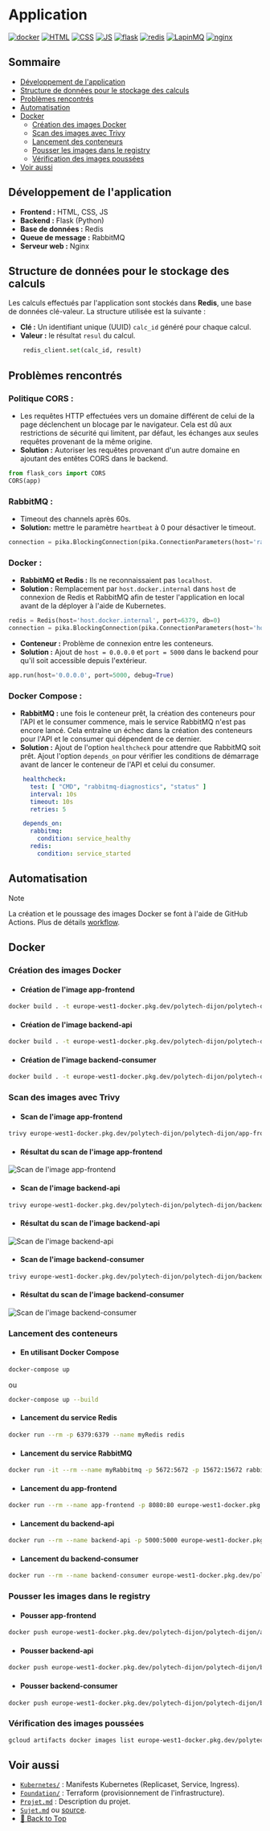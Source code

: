 # Application
[![docker](https://img.shields.io/badge/DOCKER-blue?style=for-the-badge&logo=docker&logoColor=white)](https://docs.docker.com/)
[![HTML](https://img.shields.io/badge/HTML5-E34F26?style=for-the-badge&logo=html5&logoColor=white)](https://developer.mozilla.org/fr/docs/Web/HTML)
[![CSS](https://img.shields.io/badge/CSS3-1572B6?style=for-the-badge&logo=css3&logoColor=white)](https://developer.mozilla.org/fr/docs/Web/CSS)
[![JS](https://img.shields.io/badge/JavaScript-F7DF1E?style=for-the-badge&logo=javascript&logoColor=black)](https://developer.mozilla.org/fr/docs/Web/JavaScript)
[![flask](https://img.shields.io/badge/FLASK-000000?style=for-the-badge&logo=flask&logoColor=white)](https://flask.palletsprojects.com/)
[![redis](https://img.shields.io/badge/REDIS-DC382D?style=for-the-badge&logo=redis&logoColor=white)](https://redis.io/)
[![LapinMQ](https://img.shields.io/badge/rabbitmq-%23FF6600.svg?&style=for-the-badge&logo=rabbitmq&logoColor=white)](https://rabbitmq.com/)
[![nginx](https://img.shields.io/badge/NGINX-009639?style=for-the-badge&logo=nginx&logoColor=white)](https://nginx.org/)

## Sommaire
- [Développement de l'application](#développement-de-lapplication)
- [Structure de données pour le stockage des calculs](#structure-de-données-pour-le-stockage-des-calculs)
- [Problèmes rencontrés](#problèmes-rencontrés)
- [Automatisation](#automatisation)
- [Docker](#docker)
    - [Création des images Docker](#création-des-images-docker)
    - [Scan des images avec Trivy](#scan-des-images-avec-trivy)
    - [Lancement des conteneurs](#lancement-des-conteneurs)
    - [Pousser les images dans le registry](#pousser-les-images-dans-le-registry)
    - [Vérification des images poussées](#vérification-des-images-poussées)
- [Voir aussi](#voir-aussi)

## Développement de l'application

- **Frontend :** HTML, CSS, JS
- **Backend :** Flask (Python)
- **Base de données :** Redis
- **Queue de message :** RabbitMQ
- **Serveur web :** Nginx

## Structure de données pour le stockage des calculs

Les calculs effectués par l'application sont stockés dans **Redis**, une base de données clé-valeur. La structure utilisée est la suivante :

- **Clé :** Un identifiant unique (UUID) `calc_id` généré pour chaque calcul.
- **Valeur :** le résultat `resul` du calcul.
```python
    redis_client.set(calc_id, result)
```

## Problèmes rencontrés

### Politique CORS :
- Les requêtes HTTP effectuées vers un domaine différent de celui de la page déclenchent un blocage par le navigateur. Cela est dû aux restrictions de sécurité qui limitent, par défaut, les échanges aux seules requêtes provenant de la même origine.
- **Solution :** Autoriser les requêtes provenant d'un autre domaine en ajoutant des entêtes CORS dans le backend.
```python
from flask_cors import CORS
CORS(app)
```
### RabbitMQ :
- Timeout des channels après 60s.
- **Solution:** mettre le paramètre `heartbeat` à 0 pour désactiver le timeout.
```python
connection = pika.BlockingConnection(pika.ConnectionParameters(host='rabbitmq', heartbeat=0))
```

### Docker :
- **RabbitMQ et Redis :** Ils ne reconnaissaient pas `localhost`.
- **Solution :** Remplacement par `host.docker.internal` dans `host` de connexion de Redis et RabbitMQ afin de tester l'application en local avant de la déployer à l'aide de Kubernetes.
```python
redis = Redis(host='host.docker.internal', port=6379, db=0)
connection = pika.BlockingConnection(pika.ConnectionParameters(host='host.docker.internal'))
```

- **Conteneur :** Problème de connexion entre les conteneurs.
- **Solution :** Ajout de `host = 0.0.0.0` et `port = 5000` dans le backend pour qu'il soit accessible depuis l'extérieur.
```python
app.run(host='0.0.0.0', port=5000, debug=True)
```

### Docker Compose :
- **RabbitMQ :** une fois le conteneur prêt, la création des conteneurs pour l'API et le consumer commence, mais le service RabbitMQ n'est pas encore lancé. Cela entraîne un échec dans la création des conteneurs pour l'API et le consumer qui dépendent de ce dernier.
- **Solution :** Ajout de l'option `healthcheck` pour attendre que RabbitMQ soit prêt. Ajout l'option `depends_on` pour vérifier les conditions de démarrage avant de lancer le conteneur de l'API et celui du consumer.
```yaml
    healthcheck:
      test: [ "CMD", "rabbitmq-diagnostics", "status" ]
      interval: 10s
      timeout: 10s
      retries: 5
```
```yaml
    depends_on:
      rabbitmq:
        condition: service_healthy
      redis:
        condition: service_started
```

## Automatisation

> [!NOTE]
> La création et le poussage des images Docker se font à l'aide de GitHub Actions. Plus de détails [workflow](../.github/workflows/build_push_deploy.yaml).

## Docker

### Création des images Docker

- #### Création de l'image app-frontend
```bash
docker build . -t europe-west1-docker.pkg.dev/polytech-dijon/polytech-dijon/app-frontend:taleb.latest
```

- #### Création de l'image backend-api
```bash
docker build . -t europe-west1-docker.pkg.dev/polytech-dijon/polytech-dijon/backend-api:taleb.latest
```

- #### Création de l'image backend-consumer
```bash
docker build . -t europe-west1-docker.pkg.dev/polytech-dijon/polytech-dijon/backend-consumer:taleb.latest
```
### Scan des images avec Trivy

- #### Scan de l'image app-frontend
```bash
trivy europe-west1-docker.pkg.dev/polytech-dijon/polytech-dijon/app-frontend:taleb.latest
```
- #### Résultat du scan de l'image app-frontend
![Scan de l'image app-frontend](../docs/Autre/img/trivy_scan_front.png)

- #### Scan de l'image backend-api
```bash
trivy europe-west1-docker.pkg.dev/polytech-dijon/polytech-dijon/backend-api:taleb.latest
```
- #### Résultat du scan de l'image backend-api
![Scan de l'image backend-api](../docs/Autre/img/trivy_scan_api.png)

- #### Scan de l'image backend-consumer
```bash
trivy europe-west1-docker.pkg.dev/polytech-dijon/polytech-dijon/backend-consumer:taleb.latest
```
- #### Résultat du scan de l'image backend-consumer
![Scan de l'image backend-consumer](../docs/Autre/img/trivy_scan_consumer.png)

### Lancement des conteneurs

- #### En utilisant Docker Compose
```bash
docker-compose up
```
ou
```bash
docker-compose up --build
```
- #### Lancement du service Redis
```bash
docker run --rm -p 6379:6379 --name myRedis redis
```

- #### Lancement du service RabbitMQ
```bash 
docker run -it --rm --name myRabbitmq -p 5672:5672 -p 15672:15672 rabbitmq:3.12-management
```

- #### Lancement du app-frontend
```bash
docker run --rm --name app-frontend -p 8080:80 europe-west1-docker.pkg.dev/polytech-dijon/polytech-dijon/app-frontend:taleb.latest
```

- #### Lancement du backend-api
```bash
docker run --rm --name backend-api -p 5000:5000 europe-west1-docker.pkg.dev/polytech-dijon/polytech-dijon/backend-api:taleb.latest
```

- #### Lancement du backend-consumer
```bash
docker run --rm --name backend-consumer europe-west1-docker.pkg.dev/polytech-dijon/polytech-dijon/backend-consumer:taleb.latest
```
### Pousser les images dans le registry
- #### Pousser app-frontend
```bash
docker push europe-west1-docker.pkg.dev/polytech-dijon/polytech-dijon/app-frontend:taleb.latest
```

- #### Pousser backend-api
```bash
docker push europe-west1-docker.pkg.dev/polytech-dijon/polytech-dijon/backend-api:taleb.latest
```

- #### Pousser backend-consumer
```bash
docker push europe-west1-docker.pkg.dev/polytech-dijon/polytech-dijon/backend-consumer:taleb.latest
```

### Vérification des images poussées
```bash
gcloud artifacts docker images list europe-west1-docker.pkg.dev/polytech-dijon/polytech-dijon
```

## Voir aussi
- [`Kubernetes/`](../Kubernetes) : Manifests Kubernetes (Replicaset, Service, Ingress).
- [`Foundation/`](../Foundation) : Terraform (provisionnement de l'infrastructure).
- [`Projet.md`](../README.md) : Description du projet.
- [`Sujet.md`](../Sujet.md) ou [source](https://github.com/JeromeMSD/module_virtualisation-et-cloud-computing/blob/main/projet.md).
- [🔼 Back to Top](#application)
